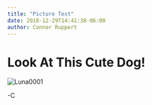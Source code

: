 ```yaml
---
title: "Picture Test"
date: 2018-12-29T14:41:38-06:00
author: Connor Ruppert
---
```


Look At This Cute Dog!
======================

![Luna0001](/static/img/luna0001.jpeg)

-C

